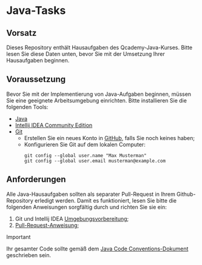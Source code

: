 # Java-Tasks

## Vorsatz
Dieses Repository enthält Hausaufgaben des Qcademy-Java-Kurses. Bitte lesen Sie diese Daten unten, 
bevor Sie mit der Umsetzung Ihrer Hausaufgaben beginnen.

## Voraussetzung
Bevor Sie mit der Implementierung von Java-Aufgaben beginnen, müssen Sie eine geeignete Arbeitsumgebung einrichten. 
Bitte installieren Sie die folgenden Tools:
- [Java](https://docs.oracle.com/en/java/javase/21/install/overview-jdk-installation.html#GUID-8677A77F-231A-40F7-98B9-1FD0B48C346A)
- [Intellij IDEA Community Edition](https://www.jetbrains.com/idea/download/?section=windows)
- [Git](https://git-scm.com/downloads)
  - Erstellen Sie ein neues Konto in [GitHub](https://github.com/), falls Sie noch keines haben;
  - Konfigurieren Sie Git auf dem lokalen Computer:
    ```shell
    git config --global user.name "Max Musterman"
    git config --global user.email musterman@example.com
    ```

## Anforderungen
Alle Java-Hausaufgaben sollten als separater Pull-Request in Ihrem Github-Repository erledigt werden. Damit es funktioniert, 
lesen Sie bitte die folgenden Anweisungen sorgfältig durch und richten Sie sie ein:
1. Git und Intellij IDEA [Umgebungsvorbereitung](docs/INITIAL_SETUP.md);
2. [Pull-Request-Anweisung](docs/PR_GUIDE.md);

> [!IMPORTANT]
> Ihr gesamter Code sollte gemäß dem [Java Code Conventions-Dokument](docs/CODE_CONVENTION.md) geschrieben sein.

